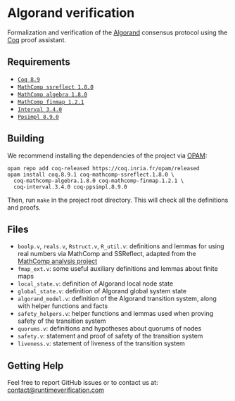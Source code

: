 # Algorand verification

Formalization and verification of the [Algorand](https://www.algorand.com) consensus protocol using the [Coq](https://coq.inria.fr) proof assistant.

Requirements
------------

- [`Coq 8.9`](https://coq.inria.fr/download)
- [`MathComp ssreflect 1.8.0`](https://math-comp.github.io)
- [`MathComp algebra 1.8.0`](https://math-comp.github.io)
- [`MathComp finmap 1.2.1`](https://github.com/math-comp/finmap)
- [`Interval 3.4.0`](http://coq-interval.gforge.inria.fr)
- [`Ppsimpl 8.9.0`](https://gforge.inria.fr/scm/?group_id=5430)

Building
--------

We recommend installing the dependencies of the project via
[OPAM](http://opam.ocaml.org/doc/Install.html):

```
opam repo add coq-released https://coq.inria.fr/opam/released
opam install coq.8.9.1 coq-mathcomp-ssreflect.1.8.0 \
  coq-mathcomp-algebra.1.8.0 coq-mathcomp-finmap.1.2.1 \
  coq-interval.3.4.0 coq-ppsimpl.8.9.0
```

Then, run `make` in the project root directory. This will check all the definitions and proofs.

Files
-----

- `boolp.v`, `reals.v`, `Rstruct.v`, `R_util.v`: definitions and lemmas for using real numbers via MathComp and SSReflect, adapted from the [MathComp analysis project](https://github.com/math-comp/analysis)
- `fmap_ext.v`: some useful auxiliary definitions and lemmas about finite maps
- `local_state.v`: definition of Algorand local node state
- `global_state.v`: definition of Algorand global system state
- `algorand_model.v`: definition of the Algorand transition system, along with helper functions and facts
- `safety_helpers.v`: helper functions and lemmas used when proving safety of the transition system
- `quorums.v`: definitions and hypotheses about quorums of nodes
- `safety.v`: statement and proof of safety of the transition system
- `liveness.v`: statement of liveness of the transition system

Getting Help
------------
Feel free to report GitHub issues or to contact us at: contact@runtimeverification.com

